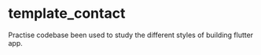 # template_contact
Practise codebase been used to study the different styles of building flutter app.
